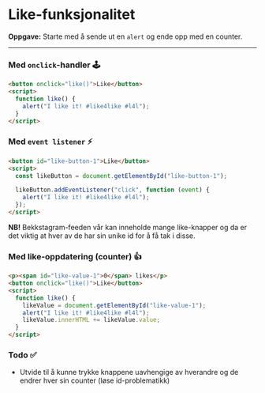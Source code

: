 # Like-funksjonalitet

**Oppgave:** Starte med å sende ut en `alert` og ende opp med en counter.

---

### Med `onclick`-handler 🕹

```html
<button onclick="like()">Like</button>
<script>
  function like() {
    alert("I like it! #like4like #l4l");
  }
</script>
```

### Med `event listener` ⚡️

```html
<button id="like-button-1">Like</button>
<script>
  const likeButton = document.getElementById("like-button-1");

  likeButton.addEventListener("click", function (event) {
    alert("I like it! #like4like #l4l");
  });
</script>
```

**NB!** Bekkstagram-feeden vår kan inneholde mange like-knapper og da er det viktig at hver av de har sin unike id for å få tak i disse.

### Med like-oppdatering (counter) 👍

```html
<p><span id="like-value-1">0</span> likes</p>
<button onclick="like()">Like</button>
<script>
  function like() {
    likeValue = document.getElementById("like-value-1");
    alert("I like it! #like4like #l4l");
    likeValue.innerHTML += likeValue.value;
  }
</script>
```

### Todo ✅

- Utvide til å kunne trykke knappene uavhengige av hverandre og de endrer hver sin counter (løse id-problematikk)
